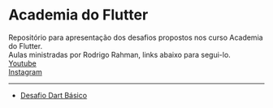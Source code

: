 # Academia do Flutter
Repositório para apresentação dos desafios propostos nos curso Academia do Flutter.  
Aulas ministradas por Rodrigo Rahman, links abaixo para segui-lo.  
[Youtube](https://www.youtube.com/rodrigorahman)  
[Instagram](https://www.instagram.com/rodrigorahman.dev/)  
___

* [Desafio Dart Básico](https://github.com/punkklan/academia_flutter_estudos/blob/main/desafioBasico.dart)  
